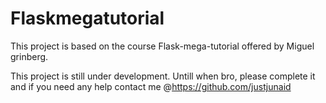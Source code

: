 # Flaskmegatutorial
This project is based on the course Flask-mega-tutorial offered by Miguel grinberg.

This project is still under development.
Untill when bro, please complete it and if you need any help contact me @https://github.com/justjunaid
